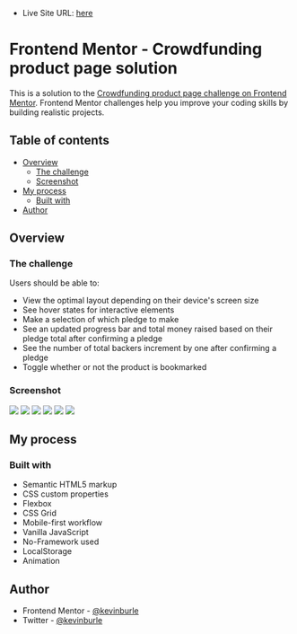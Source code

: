 - Live Site URL: [here](https://kevinburle.github.io/crowdfunding-product-page-vanilla-js/)

# Frontend Mentor - Crowdfunding product page solution

This is a solution to the [Crowdfunding product page challenge on Frontend Mentor](https://www.frontendmentor.io/challenges/crowdfunding-product-page-7uvcZe7ZR). Frontend Mentor challenges help you improve your coding skills by building realistic projects.

## Table of contents

- [Overview](#overview)
  - [The challenge](#the-challenge)
  - [Screenshot](#screenshot)
- [My process](#my-process)
  - [Built with](#built-with)
- [Author](#author)

## Overview

### The challenge

Users should be able to:

- View the optimal layout depending on their device's screen size
- See hover states for interactive elements
- Make a selection of which pledge to make
- See an updated progress bar and total money raised based on their pledge total after confirming a pledge
- See the number of total backers increment by one after confirming a pledge
- Toggle whether or not the product is bookmarked

### Screenshot

![](./screenshots/desktop.jpg)
![](./screenshots/desktop-modal.jpg)
![](./screenshots/desktop-completed.jpg)
![](./screenshots/mobile.jpg)
![](./screenshots//mobile-modal.jpg)
![](./screenshots/mobile-completed.jpg)

## My process

### Built with

- Semantic HTML5 markup
- CSS custom properties
- Flexbox
- CSS Grid
- Mobile-first workflow
- Vanilla JavaScript
- No-Framework used
- LocalStorage
- Animation

## Author

- Frontend Mentor - [@kevinburle](https://www.frontendmentor.io/profile/kevinburle)
- Twitter - [@kevinburle](https://twitter.com/kevinburle)
